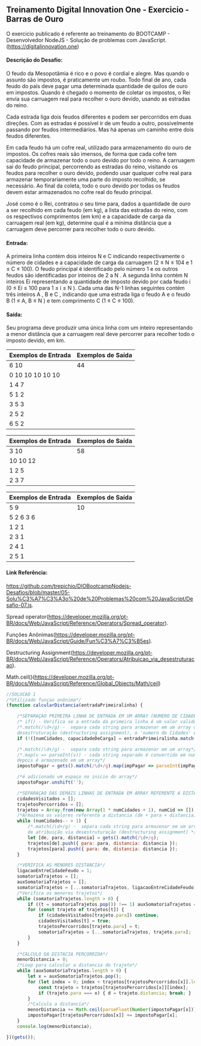 ## Treinamento Digital Innovation One - Exercicio - Barras de Ouro

O exercicio publicado é referente ao treinamento do BOOTCAMP - Desenvolvedor NodeJS -  Solução de problemas com JavaScript.
(https://digitalinnovation.one)

#### Descrição do Desafio:

O feudo da Mesopotâmia é rico e o povo é cordial e alegre. Mas quando o assunto são impostos, é praticamente um roubo. Todo final de ano, cada feudo do país deve pagar uma determinada quantidade de quilos de ouro em impostos. Quando é chegado o momento de coletar os impostos, o Rei envia sua carruagem real para recolher o ouro devido, usando as estradas do reino.

Cada estrada liga dois feudos diferentes e podem ser percorridos em duas direções. Com as estradas é possível ir de um feudo a outro, possivelmente passando por feudos intermediários. Mas há apenas um caminho entre dois feudos diferentes.

Em cada feudo há um cofre real, utilizado para armazenamento do ouro de impostos. Os cofres reais são imensos, de forma que cada cofre tem capacidade de armazenar todo o ouro devido por todo o reino. A carruagem sai do feudo principal, percorrendo as estradas do reino, visitando os feudos para recolher o ouro devido, podendo usar qualquer cofre real para armazenar temporariamente uma parte do imposto recolhido, se necessário. Ao final da coleta, todo o ouro devido por todas os feudos devem estar armazenados no cofre real do feudo principal.

José como é o Rei, contratou o seu time para, dados a quantidade de ouro a ser recolhido em cada feudo (em kg), a lista das estradas do reino, com os respectivos comprimentos (em km) e a capacidade de carga da carruagem real (em kg), determine qual é a mínima distância que a carruagem deve percorrer para recolher todo o ouro devido.


#### Entrada:

A primeira linha contém dois inteiros N e C indicando respectivamente o número de cidades e a capacidade de carga da carruagem (2 ≤ N ≤ 104 e 1 ≤ C ≤ 100). O feudo principal é identificado pelo número 1 e os outros feudos são identificadas por inteiros de 2 a N . A segunda linha contém N inteiros Ei representando a quantidade de imposto devido por cada feudo i (0 ≤ Ei ≤ 100 para 1 ≤ i ≤ N ). Cada uma das N-1 linhas seguintes contém três inteiros A , B e C , indicando que uma estrada liga o feudo A e o feudo B (1 ≤ A, B ≤ N ) e tem comprimento C (1 ≤ C ≤ 100).

#### Saída:

Seu programa deve produzir uma única linha com um inteiro representando a menor distância que a carruagem real deve percorrer para recolher todo o imposto devido, em km.

Exemplos de Entrada  | Exemplos de Saída
------------- | -------------
6 10 | 44
0 10 10 10 10 10 | 
1 4 7 | 
5 1 2 | 
3 5 3 | 
2 5 2 | 
6 5 2 | 


Exemplos de Entrada  | Exemplos de Saída
------------- | -------------
3 10 | 58
10 10 12 |
1 2 5 |
2 3 7 |

Exemplos de Entrada  | Exemplos de Saída
------------- | -------------
5 9 | 10
5 2 6 3 6 |
1 2 1 |
2 3 1 |
2 4 1 |
2 5 1 |


#### Link Referência:
https://github.com/trepichio/DIOBootcampNodejs-Desafios/blob/master/05-Solu%C3%A7%C3%A3o%20de%20Problemas%20com%20JavaScript/Desafio-07.js.

Spread operator(https://developer.mozilla.org/pt-BR/docs/Web/JavaScript/Reference/Operators/Spread_operator).

Funções Anônimas(https://developer.mozilla.org/pt-BR/docs/Web/JavaScript/Guide/Fun%C3%A7%C3%B5es).

Destructuring Assignment(https://developer.mozilla.org/pt-BR/docs/Web/JavaScript/Reference/Operators/Atribuicao_via_desestruturacao).

Math.ceil()(https://developer.mozilla.org/pt-BR/docs/Web/JavaScript/Reference/Global_Objects/Math/ceil)


```javascript
//SOLUCAO 1
/*Utilizado funçao anônima*/
(function calcularDistancia(entradaPrimeiralinha) {

    /*SEPARAÇAO PRIMEIRA LINHA DE ENTRADA EM UM ARRAY (NUMERO DE CIDADES + CAPACIDADE DE CARGA)*/
    /* if() - Verifica se a entrada da primeira linha é um valor valido*/
    /*.match(/\d+/g) -  separa cada string para armazenar em um array de atribuição via 
    desestruturação (destructuring assignment), o 'numero de Cidades' e 'Capacidade de Carga'*/
    if (!([numCidades, capacidadeDeCarga] = entradaPrimeiralinha.match(/\d+/g))) return false;

    /*.match(/\d+/g) -  separa cada string para armazenar em um array*/
    /*.map(v => parseInt(v)) - cada string separado é convertido em numero, 
    depois é armazenado em um array*/
    impostoPagar = gets().match(/\d+/g).map(impPagar => parseInt(impPagar));

    /*é adicionado um espaço no inicio do array*/
    impostoPagar.unshift('');

    /*SEPARAÇAO DAS DEMAIS LINHAS DE ENTRADA EM ARRAY REFERENTE A DISTANCIA (DE + PARA + DISTANCIA)*/
    cidadesVisitados = [];
    trajetosPercorridos = [];
    trajetos = Array.from(new Array(1 * numCidades + 1), numCid => []);
    /*Armazena os valores referente a distancia (de + para + distancia), em um array de objetos*/
    while (numCidades-- > 1) {
        /*.match(/\d+/g) -  separa cada string para armazenar em um array de objeto,
        de atribuição via desestruturação (destructuring assignment) */
        let [de, para, distancia] = gets().match(/\d+/g);
        trajetos[de].push({ para: para, distancia: distancia });
        trajetos[para].push({ para: de, distancia: distancia });
    }

    /*VERIFICA AS MENORES DISTANCIA*/
    ligacaoEntreCidadeFeudo = 1;
    somatoriaTrajetos = [];
    auxSomatoriaTrajetos = [];
    somatoriaTrajetos = [...somatoriaTrajetos, ligacaoEntreCidadeFeudo];
    /*Verifica os menores trajetos*/
    while (somatoriaTrajetos.length > 0) {
        if ((t = somatoriaTrajetos.pop()) !== 1) auxSomatoriaTrajetos = [...auxSomatoriaTrajetos, t];
        for (const trajeto of trajetos[t]) {
            if (cidadesVisitados[trajeto.para]) continue;
            cidadesVisitados[t] = true;
            trajetosPercorridos[trajeto.para] = t;
            somatoriaTrajetos = [...somatoriaTrajetos, trajeto.para];
        }
    }

    /*CALCULO DA DISTACIA PERCORRIDA*/
    menorDistancia = 0;
    /*Loop para calcular a distancia do trajeto*/
    while (auxSomatoriaTrajetos.length > 0) {
        let x = auxSomatoriaTrajetos.pop();
        for (let index = 0; index < trajetos[trajetosPercorridos[x]].length; index++) {
            const trajeto = trajetos[trajetosPercorridos[x]][index];
            if (trajeto.para === x) { d = trajeto.distancia; break; }
        }
        /*Calcula a distancia*/
        menorDistancia += Math.ceil(parseFloat(Number(impostoPagar[x])) / Number(capacidadeDeCarga)) * Math.ceil((2 * Number(d)));
        impostoPagar[trajetosPercorridos[x]] += impostoPagar[x];
    }
    console.log(menorDistancia);

})(gets());
```
